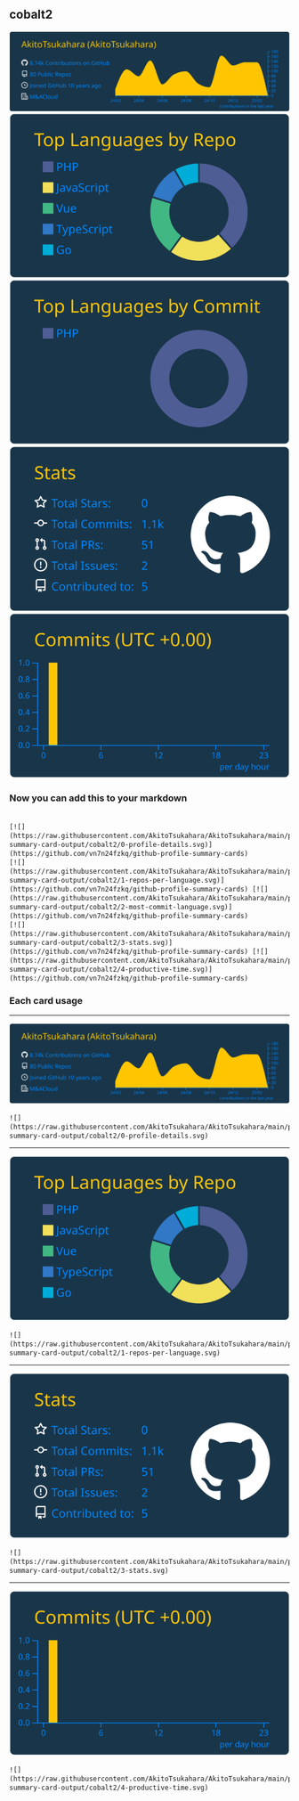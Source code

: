 ## cobalt2

[![](./0-profile-details.svg)](https://github.com/vn7n24fzkq/github-profile-summary-cards)
[![](./1-repos-per-language.svg)](https://github.com/vn7n24fzkq/github-profile-summary-cards) [![](./2-most-commit-language.svg)](https://github.com/vn7n24fzkq/github-profile-summary-cards)
[![](./3-stats.svg)](https://github.com/vn7n24fzkq/github-profile-summary-cards) [![](./4-productive-time.svg)](https://github.com/vn7n24fzkq/github-profile-summary-cards)
### Now you can add this to your markdown
```

[![](https://raw.githubusercontent.com/AkitoTsukahara/AkitoTsukahara/main/profile-summary-card-output/cobalt2/0-profile-details.svg)](https://github.com/vn7n24fzkq/github-profile-summary-cards)
[![](https://raw.githubusercontent.com/AkitoTsukahara/AkitoTsukahara/main/profile-summary-card-output/cobalt2/1-repos-per-language.svg)](https://github.com/vn7n24fzkq/github-profile-summary-cards) [![](https://raw.githubusercontent.com/AkitoTsukahara/AkitoTsukahara/main/profile-summary-card-output/cobalt2/2-most-commit-language.svg)](https://github.com/vn7n24fzkq/github-profile-summary-cards)
[![](https://raw.githubusercontent.com/AkitoTsukahara/AkitoTsukahara/main/profile-summary-card-output/cobalt2/3-stats.svg)](https://github.com/vn7n24fzkq/github-profile-summary-cards) [![](https://raw.githubusercontent.com/AkitoTsukahara/AkitoTsukahara/main/profile-summary-card-output/cobalt2/4-productive-time.svg)](https://github.com/vn7n24fzkq/github-profile-summary-cards)

```

### Each card usage
---

![](./0-profile-details.svg)

```
![](https://raw.githubusercontent.com/AkitoTsukahara/AkitoTsukahara/main/profile-summary-card-output/cobalt2/0-profile-details.svg)
```

    

---

![](./1-repos-per-language.svg)

```
![](https://raw.githubusercontent.com/AkitoTsukahara/AkitoTsukahara/main/profile-summary-card-output/cobalt2/1-repos-per-language.svg)
```

    

---

![](./3-stats.svg)

```
![](https://raw.githubusercontent.com/AkitoTsukahara/AkitoTsukahara/main/profile-summary-card-output/cobalt2/3-stats.svg)
```

    

---

![](./4-productive-time.svg)

```
![](https://raw.githubusercontent.com/AkitoTsukahara/AkitoTsukahara/main/profile-summary-card-output/cobalt2/4-productive-time.svg)
```

    
